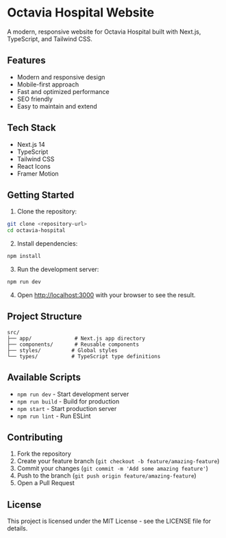 # Octavia Hospital Website

A modern, responsive website for Octavia Hospital built with Next.js, TypeScript, and Tailwind CSS.

## Features

- Modern and responsive design
- Mobile-first approach
- Fast and optimized performance
- SEO friendly
- Easy to maintain and extend

## Tech Stack

- Next.js 14
- TypeScript
- Tailwind CSS
- React Icons
- Framer Motion

## Getting Started

1. Clone the repository:

```bash
git clone <repository-url>
cd octavia-hospital
```

2. Install dependencies:

```bash
npm install
```

3. Run the development server:

```bash
npm run dev
```

4. Open [http://localhost:3000](http://localhost:3000) with your browser to see the result.

## Project Structure

```
src/
├── app/              # Next.js app directory
├── components/       # Reusable components
├── styles/          # Global styles
└── types/           # TypeScript type definitions
```

## Available Scripts

- `npm run dev` - Start development server
- `npm run build` - Build for production
- `npm start` - Start production server
- `npm run lint` - Run ESLint

## Contributing

1. Fork the repository
2. Create your feature branch (`git checkout -b feature/amazing-feature`)
3. Commit your changes (`git commit -m 'Add some amazing feature'`)
4. Push to the branch (`git push origin feature/amazing-feature`)
5. Open a Pull Request

## License

This project is licensed under the MIT License - see the LICENSE file for details.
